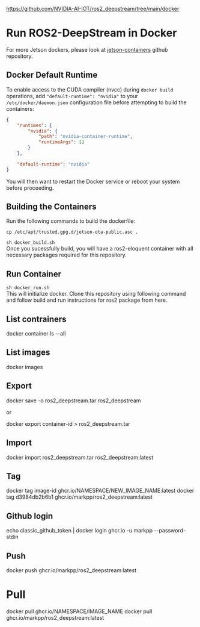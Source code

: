 https://github.com/NVIDIA-AI-IOT/ros2_deepstream/tree/main/docker

# Run ROS2-DeepStream in Docker

For more Jetson dockers, please look at [jetson-containers](https://github.com/dusty-nv/jetson-containers) github repository.

## Docker Default Runtime

To enable access to the CUDA compiler (nvcc) during `docker build` operations, add `"default-runtime": "nvidia"` to your `/etc/docker/daemon.json` configuration file before attempting to build the containers:

``` json
{
    "runtimes": {
        "nvidia": {
            "path": "nvidia-container-runtime",
            "runtimeArgs": []
        }
    },

    "default-runtime": "nvidia"
}
```

You will then want to restart the Docker service or reboot your system before proceeding.

## Building the Containers

Run the following commands to build the dockerfile:

`cp /etc/apt/trusted.gpg.d/jetson-ota-public.asc .`

``` sh docker_build.sh ``` <br/>
Once you sucessfully build, you will have a ros2-eloquent container with all necessary packages required for this repository.<br/>


## Run Container

``` sh docker_run.sh ```<br/>
This will initialize docker. Clone this repository using following command and follow build and run instructions for ros2 package from here.<br/>

## List contrainers
docker container ls --all

## List images 
docker images

## Export
docker save -o ros2_deepstream.tar ros2_deepstream

or

docker export container-id > ros2_deepstream.tar

## Import
docker import ros2_deepstream.tar ros2_deepstream:latest

## Tag 

docker tag image-id ghcr.io/NAMESPACE/NEW_IMAGE_NAME:latest
docker tag d3984db2b6b1 ghcr.io/markpp/ros2_deepstream:latest

## Github login
echo classic_github_token | docker login ghcr.io -u markpp --password-stdin

## Push 
docker push ghcr.io/markpp/ros2_deepstream:latest

# Pull
docker pull ghcr.io/NAMESPACE/IMAGE_NAME
docker pull ghcr.io/markpp/ros2_deepstream:latest





